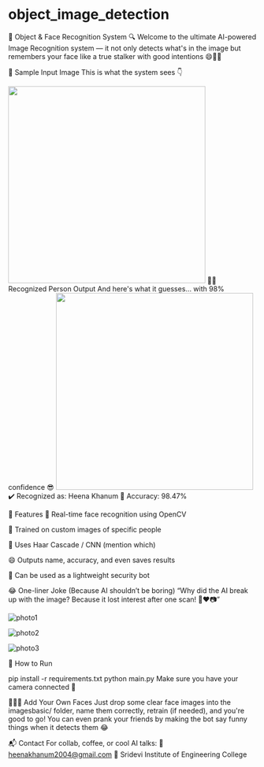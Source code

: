 # object_image_detection
🧠 Object & Face Recognition System 🔍
Welcome to the ultimate AI-powered Image Recognition system — it not only detects what's in the image but remembers your face like a true stalker with good intentions 😄🕵️‍♂️

📸 Sample Input Image
This is what the system sees 👇

<img src="images/input_sample.jpg" width="400"/>
🧑‍💻 Recognized Person Output
And here's what it guesses... with 98% confidence 😎

<img src="images/output_detected.jpg" width="400"/>
✔️ Recognized as: Heena Khanum
🎯 Accuracy: 98.47%

🧾 Features
🚀 Real-time face recognition using OpenCV

📂 Trained on custom images of specific people

🧠 Uses Haar Cascade / CNN (mention which)

😄 Outputs name, accuracy, and even saves results

💾 Can be used as a lightweight security bot

😂 One-liner Joke (Because AI shouldn’t be boring)
“Why did the AI break up with the image?
Because it lost interest after one scan! 🤖❤️📷”




![photo1](https://github.com/user-attachments/assets/4ae29ebd-59cc-4fb7-a159-2ff512252e1e)




![photo2](https://github.com/user-attachments/assets/961eee0c-8420-443a-b2a1-e164f1b0f24e)




![photo3](https://github.com/user-attachments/assets/45cf311d-2588-4737-b938-a4d3c461dfd7)




🔧 How to Run

pip install -r requirements.txt
python main.py
Make sure you have your camera connected 🎥

👨‍👩‍👧 Add Your Own Faces
Just drop some clear face images into the imagesbasic/ folder, name them correctly, retrain (if needed), and you're good to go!
You can even prank your friends by making the bot say funny things when it detects them 😂

📬 Contact
For collab, coffee, or cool AI talks:
📧 heenakhanum2004@gmail.com
📍 Sridevi Institute of Engineering College
